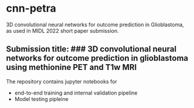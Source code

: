 # cnn-petra
3D convolutional neural networks for outcome prediction in Glioblastoma, as used in MIDL 2022 short paper submission.

## Submission title: ### 3D convolutional neural networks for outcome prediction in glioblastoma using methionine PET and T1w MRI

The repository contains jupyter notebooks for
  * end-to-end training and internal validation pipeline
  * Model testing pipleine
  
